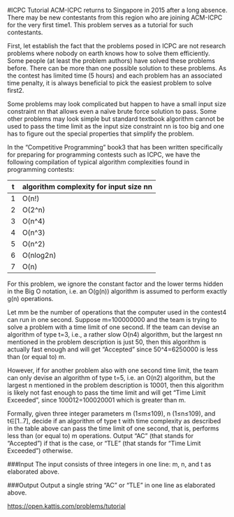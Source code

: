 #ICPC Tutorial
ACM-ICPC returns to Singapore in 2015 after a long absence. There may be new contestants from this region who are joining ACM-ICPC for the very first time1. This problem serves as a tutorial for such contestants.

First, let establish the fact that the problems posed in ICPC are not research problems where nobody on earth knows how to solve them efficiently. Some people (at least the problem authors) have solved these problems before. There can be more than one possible solution to these problems. As the contest has limited time (5 hours) and each problem has an associated time penalty, it is always beneficial to pick the easiest problem to solve first2.

Some problems may look complicated but happen to have a small input size constraint nn that allows even a naïve brute force solution to pass. Some other problems may look simple but standard textbook algorithm cannot be used to pass the time limit as the input size constraint nn is too big and one has to figure out the special properties that simplify the problem.

In the “Competitive Programming” book3 that has been written specifically for preparing for programming contests such as ICPC, we have the following compilation of typical algorithm complexities found in programming contests:

|t|algorithm complexity for input size nn
---|---
1|O(n!)
2|O(2^n)
3|O(n^4)
4|O(n^3)
5|O(n^2)
6|O(nlog2⁡n)
7|O(n)
For this problem, we ignore the constant factor and the lower terms hidden in the Big O notation, i.e. an O(g(n)) algorithm is assumed to perform exactly g(n) operations.

Let mm be the number of operations that the computer used in the contest4 can run in one second. Suppose m=100000000 and the team is trying to solve a problem with a time limit of one second. If the team can devise an algorithm of type t=3, i.e., a rather slow O(n4) algorithm, but the largest nn mentioned in the problem description is just 50, then this algorithm is actually fast enough and will get “Accepted” since 50^4=6250000 is less than (or equal to) m.

However, if for another problem also with one second time limit, the team can only devise an algorithm of type t=5, i.e. an O(n2) algorithm, but the largest n mentioned in the problem description is 10001, then this algorithm is likely not fast enough to pass the time limit and will get “Time Limit Exceeded”, since 100012=100020001 which is greater than m.


Formally, given three integer parameters m (1≤m≤109), n (1≤n≤109), and t∈[1..7], decide if an algorithm of type t with time complexity as described in the table above can pass the time limit of one second, that is, performs less than (or equal to) m operations. Output “AC” (that stands for “Accepted”) if that is the case, or “TLE” (that stands for “Time Limit Exceeded”) otherwise.

###Input
The input consists of three integers in one line: m, n, and t as elaborated above.

###Output
Output a single string “AC” or “TLE” in one line as elaborated above.

https://open.kattis.com/problems/tutorial

